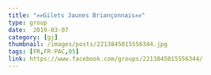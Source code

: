 ```yaml
---
title: "✊✊Gilets Jaunes Briançonnais✊✊"
type: group
date:  2019-03-07
category: [gj]
thumbnail: /images/posts/2213845015556344.jpg
tags: [FR,FR-PAC,05]
link: https://www.facebook.com/groups/2213845015556344/
---
```

